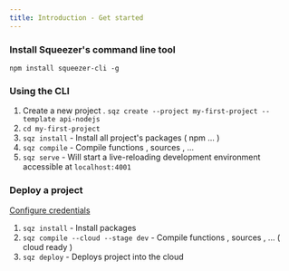 ```yaml
---
title: Introduction - Get started
---
```

### Install Squeezer's command line tool

`npm install squeezer-cli -g`

### Using the CLI

1. Create a new project . `sqz create --project my-first-project --template api-nodejs`
2. `cd my-first-project`
3. `sqz install` - Install all project's packages ( npm ... )
4. `sqz compile` - Compile functions , sources , ...
5. `sqz serve` - Will start a live-reloading development environment accessible at `localhost:4001`

### Deploy a project

[Configure credentials](https://docs.squeezer.io/clouds/aws/credentials.html)

1. `sqz install` - Install packages
1. `sqz compile --cloud --stage dev` - Compile functions , sources , ... ( cloud ready )
2. `sqz deploy` - Deploys project into the cloud